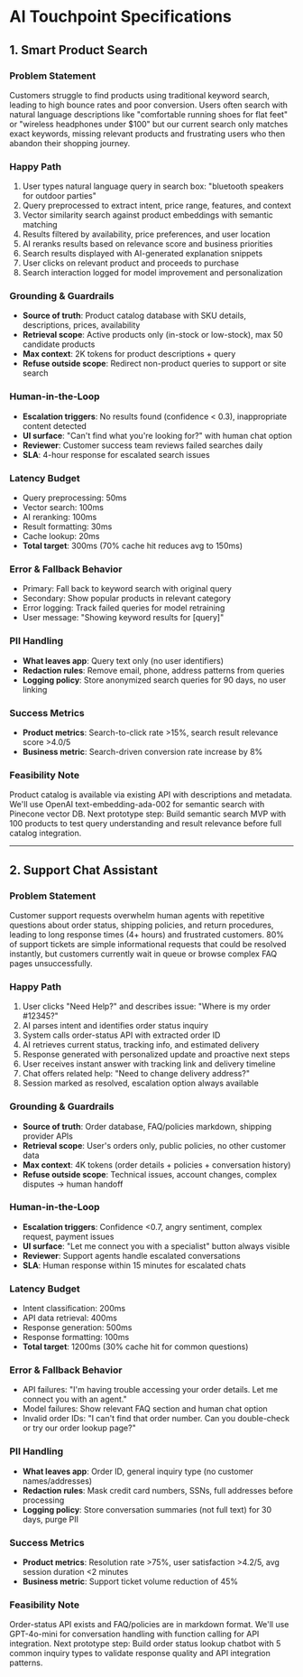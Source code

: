 # AI Touchpoint Specifications

## 1. Smart Product Search

### Problem Statement
Customers struggle to find products using traditional keyword search, leading to high bounce rates and poor conversion. Users often search with natural language descriptions like "comfortable running shoes for flat feet" or "wireless headphones under $100" but our current search only matches exact keywords, missing relevant products and frustrating users who then abandon their shopping journey.

### Happy Path
1. User types natural language query in search box: "bluetooth speakers for outdoor parties"
2. Query preprocessed to extract intent, price range, features, and context
3. Vector similarity search against product embeddings with semantic matching
4. Results filtered by availability, price preferences, and user location
5. AI reranks results based on relevance score and business priorities
6. Search results displayed with AI-generated explanation snippets
7. User clicks on relevant product and proceeds to purchase
8. Search interaction logged for model improvement and personalization

### Grounding & Guardrails
- **Source of truth**: Product catalog database with SKU details, descriptions, prices, availability
- **Retrieval scope**: Active products only (in-stock or low-stock), max 50 candidate products
- **Max context**: 2K tokens for product descriptions + query
- **Refuse outside scope**: Redirect non-product queries to support or site search

### Human-in-the-Loop
- **Escalation triggers**: No results found (confidence < 0.3), inappropriate content detected
- **UI surface**: "Can't find what you're looking for?" with human chat option
- **Reviewer**: Customer success team reviews failed searches daily
- **SLA**: 4-hour response for escalated search issues

### Latency Budget
- Query preprocessing: 50ms
- Vector search: 100ms
- AI reranking: 100ms
- Result formatting: 30ms
- Cache lookup: 20ms
- **Total target**: 300ms (70% cache hit reduces avg to 150ms)

### Error & Fallback Behavior
- Primary: Fall back to keyword search with original query
- Secondary: Show popular products in relevant category
- Error logging: Track failed queries for model retraining
- User message: "Showing keyword results for [query]"

### PII Handling
- **What leaves app**: Query text only (no user identifiers)
- **Redaction rules**: Remove email, phone, address patterns from queries
- **Logging policy**: Store anonymized search queries for 90 days, no user linking

### Success Metrics
- **Product metrics**: Search-to-click rate >15%, search result relevance score >4.0/5
- **Business metric**: Search-driven conversion rate increase by 8%

### Feasibility Note
Product catalog is available via existing API with descriptions and metadata. We'll use OpenAI text-embedding-ada-002 for semantic search with Pinecone vector DB. Next prototype step: Build semantic search MVP with 100 products to test query understanding and result relevance before full catalog integration.

---

## 2. Support Chat Assistant

### Problem Statement
Customer support requests overwhelm human agents with repetitive questions about order status, shipping policies, and return procedures, leading to long response times (4+ hours) and frustrated customers. 80% of support tickets are simple informational requests that could be resolved instantly, but customers currently wait in queue or browse complex FAQ pages unsuccessfully.

### Happy Path
1. User clicks "Need Help?" and describes issue: "Where is my order #12345?"
2. AI parses intent and identifies order status inquiry
3. System calls order-status API with extracted order ID
4. AI retrieves current status, tracking info, and estimated delivery
5. Response generated with personalized update and proactive next steps
6. User receives instant answer with tracking link and delivery timeline
7. Chat offers related help: "Need to change delivery address?"
8. Session marked as resolved, escalation option always available

### Grounding & Guardrails
- **Source of truth**: Order database, FAQ/policies markdown, shipping provider APIs
- **Retrieval scope**: User's orders only, public policies, no other customer data
- **Max context**: 4K tokens (order details + policies + conversation history)
- **Refuse outside scope**: Technical issues, account changes, complex disputes → human handoff

### Human-in-the-Loop
- **Escalation triggers**: Confidence <0.7, angry sentiment, complex request, payment issues
- **UI surface**: "Let me connect you with a specialist" button always visible
- **Reviewer**: Support agents handle escalated conversations
- **SLA**: Human response within 15 minutes for escalated chats

### Latency Budget
- Intent classification: 200ms
- API data retrieval: 400ms
- Response generation: 500ms
- Response formatting: 100ms
- **Total target**: 1200ms (30% cache hit for common questions)

### Error & Fallback Behavior
- API failures: "I'm having trouble accessing your order details. Let me connect you with an agent."
- Model failures: Show relevant FAQ section and human chat option
- Invalid order IDs: "I can't find that order number. Can you double-check or try our order lookup page?"

### PII Handling
- **What leaves app**: Order ID, general inquiry type (no customer names/addresses)
- **Redaction rules**: Mask credit card numbers, SSNs, full addresses before processing
- **Logging policy**: Store conversation summaries (not full text) for 30 days, purge PII

### Success Metrics
- **Product metrics**: Resolution rate >75%, user satisfaction >4.2/5, avg session duration <2 minutes
- **Business metric**: Support ticket volume reduction of 45%

### Feasibility Note
Order-status API exists and FAQ/policies are in markdown format. We'll use GPT-4o-mini for conversation handling with function calling for API integration. Next prototype step: Build order status lookup chatbot with 5 common inquiry types to validate response quality and API integration patterns.
